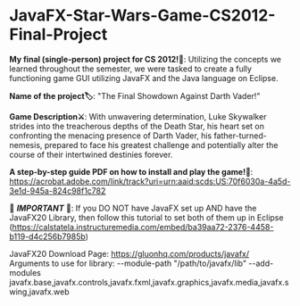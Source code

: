 # JavaFX-Star-Wars-Game-CS2012-Final-Project
**My final (single-person) project for CS 2012!👾**: Utilizing the concepts we learned throughout the semester, we were tasked to create a fully functioning game GUI utilizing JavaFX and the Java language on Eclipse.

**Name of the project🏷️**: "The Final Showdown Against Darth Vader!"

**Game Description⚔️**: With unwavering determination, Luke Skywalker strides into the treacherous depths of the Death Star, his heart set on confronting the menacing presence of Darth Vader, his father-turned-nemesis, prepared to face his greatest challenge and potentially alter the course of their intertwined destinies forever.

**A step-by-step guide PDF on how to install and play the game!📜**: https://acrobat.adobe.com/link/track?uri=urn:aaid:scds:US:70f6030a-4a5d-3e1d-945a-824c98f1c782

🚨 **_IMPORTANT_** 🚨: If you DO NOT have JavaFX set up AND have the JavaFX20 Library, then follow this tutorial to set both of them up in Eclipse (https://calstatela.instructuremedia.com/embed/ba39aa72-2376-4458-b119-d4c256b7985b) 

JavaFX20 Download Page: https://gluonhq.com/products/javafx/
Arguments to use for library: --module-path "/path/to/javafx/lib" --add-modules javafx.base,javafx.controls,javafx.fxml,javafx.graphics,javafx.media,javafx.swing,javafx.web
